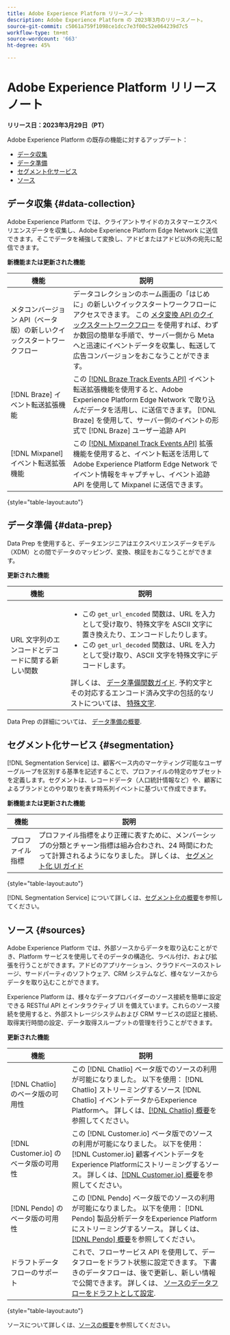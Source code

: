 ```yaml
---
title: Adobe Experience Platform リリースノート
description: Adobe Experience Platform の 2023年3月のリリースノート。
source-git-commit: c5061a759f1098ce1dcc7e3f00c52e064239d7c5
workflow-type: tm+mt
source-wordcount: '663'
ht-degree: 45%

---
```


# Adobe Experience Platform リリースノート

**リリース日：2023年3月29日（PT）**

Adobe Experience Platform の既存の機能に対するアップデート：

- [データ収集](#data-collection)
- [データ準備](#data-prep)
- [セグメント化サービス](#segmentation)
- [ソース](#sources)

## データ収集 {#data-collection}

Adobe Experience Platform では、クライアントサイドのカスタマーエクスペリエンスデータを収集し、Adobe Experience Platform Edge Network に送信できます。そこでデータを補強して変換し、アドビまたはアドビ以外の宛先に配信できます。

**新機能または更新された機能**

| 機能 | 説明 |
| --- | --- |
| メタコンバージョン API（ベータ版）の新しいクイックスタートワークフロー | データコレクションのホーム画面の「はじめに」の新しいクイックスタートワークフローにアクセスできます。 この [メタ変換 API のクイックスタートワークフロー](https://experienceleague.adobe.com/docs/experience-platform/tags/extensions/server/meta/overview.html?lang=en#quick-start) を使用すれば、わずか数回の簡単な手順で、サーバー側から Meta へと迅速にイベントデータを収集し、転送して広告コンバージョンをおこなうことができます。 |
| [!DNL Braze] イベント転送拡張機能 | この [[!DNL Braze Track Events API]](https://experienceleague.adobe.com/docs/experience-platform/tags/extensions/server/braze/overview.html) イベント転送拡張機能を使用すると、Adobe Experience Platform Edge Network で取り込んだデータを活用し、に送信できます。 [!DNL Braze] を使用して、サーバー側のイベントの形式で [!DNL Braze] ユーザー追跡 API |
| [!DNL Mixpanel] イベント転送拡張機能 | この [[!DNL Mixpanel Track Events API]](https://experienceleague.adobe.com/docs/experience-platform/tags/extensions/server/braze/overview.html) 拡張機能を使用すると、イベント転送を活用してAdobe Experience Platform Edge Network でイベント情報をキャプチャし、イベント追跡 API を使用して Mixpanel に送信できます。 |

{style="table-layout:auto"}

## データ準備 {#data-prep}

Data Prep を使用すると、データエンジニアはエクスペリエンスデータモデル（XDM）との間でデータのマッピング、変換、検証をおこなうことができます。

**更新された機能**

| 機能 | 説明 |
| --- | --- |
| URL 文字列のエンコードとデコードに関する新しい関数 | <ul><li>この `get_url_encoded` 関数は、URL を入力として受け取り、特殊文字を ASCII 文字に置き換えたり、エンコードしたりします。</li><li>この `get_url_decoded` 関数は、URL を入力として受け取り、ASCII 文字を特殊文字にデコードします。</li></ul> 詳しくは、 [データ準備関数ガイド](../../data-prep/functions.md). 予約文字とその対応するエンコード済み文字の包括的なリストについては、 [特殊文字](../../data-prep/functions.md#special-characters). |

Data Prep の詳細については、 [データ準備の概要](../../data-prep/home.md).

## セグメント化サービス {#segmentation}

[!DNL Segmentation Service] は、顧客ベース内のマーケティング可能なユーザーグループを区別する基準を記述することで、プロファイルの特定のサブセットを定義します。セグメントは、レコードデータ（人口統計情報など）や、顧客によるブランドとのやり取りを表す時系列イベントに基づいて作成できます。

**新機能または更新された機能**

| 機能 | 説明 |
| --- | --- |
| プロファイル指標 | プロファイル指標をより正確に表すために、メンバーシップの分類とチャーン指標は組み合わされ、24 時間にわたって計算されるようになりました。 詳しくは、 [セグメント化 UI ガイド](../../segmentation/ui/overview.md#browse) |

{style="table-layout:auto"}

[!DNL Segmentation Service] について詳しくは、[セグメント化の概要](../../segmentation/home.md)を参照してください。

## ソース {#sources}

Adobe Experience Platform では、外部ソースからデータを取り込むことができ、Platform サービスを使用してそのデータの構造化、ラベル付け、および拡張を行うことができます。アドビのアプリケーション、クラウドベースのストレージ、サードパーティのソフトウェア、CRM システムなど、様々なソースからデータを取り込むことができます。

Experience Platform は、様々なデータプロバイダーのソース接続を簡単に設定できる RESTful API とインタラクティブ UI を備えています。これらのソース接続を使用すると、外部ストレージシステムおよび CRM サービスの認証と接続、取得実行時間の設定、データ取得スループットの管理を行うことができます。

**更新された機能**

| 機能 | 説明 |
| --- | --- |
| [!DNL Chatlio] のベータ版の可用性 | この [!DNL Chatlio] ベータ版でのソースの利用が可能になりました。 以下を使用： [!DNL Chatlio] ストリーミングするソース [!DNL Chatlio] イベントデータからExperience Platformへ。 詳しくは、[[!DNL Chatlio] 概要](../../sources/connectors/marketing-automation/chatlio-webhook.md)を参照してください。 |
| [!DNL Customer.io] のベータ版の可用性 | この [!DNL Customer.io] ベータ版でのソースの利用が可能になりました。 以下を使用： [!DNL Customer.io] 顧客イベントデータをExperience Platformにストリーミングするソース。 詳しくは、[[!DNL Customer.io] 概要](../../sources/connectors/marketing-automation/customerio-webhook.md)を参照してください。 |
| [!DNL Pendo] のベータ版の可用性 | この [!DNL Pendo] ベータ版でのソースの利用が可能になりました。 以下を使用： [!DNL Pendo] 製品分析データをExperience Platformにストリーミングするソース。 詳しくは、[[!DNL Pendo] 概要](../../sources/connectors/analytics/pendo-webhook.md)を参照してください。 |
| ドラフトデータフローのサポート | これで、フローサービス API を使用して、データフローをドラフト状態に設定できます。 下書きのデータフローは、後で更新し、新しい情報で公開できます。 詳しくは、 [ソースのデータフローをドラフトとして設定](../../sources/tutorials/api/draft.md). |

{style="table-layout:auto"}

ソースについて詳しくは、[ソースの概要](../../sources/home.md)を参照してください。

